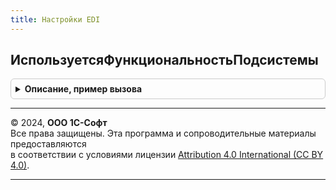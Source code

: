 ```yaml
---
title: Настройки EDI
---
```



## ИспользуетсяФункциональностьПодсистемы
<details style="margin: 1em 0; padding: 0.5em; border: 1px solid #ccc; border-radius: 6px;">

<summary style="font-weight: bold; cursor: pointer;">Описание, пример вызова</summary>

```bsl

// Принимает значение Истина, если обмен с сервисом 1С:EDI используется.
//
// Возвращаемое значение:
//  Булево - признак использования интеграции с 1C:EDI
//
Функция ИспользуетсяФункциональностьПодсистемы() Экспорт
```

Пример вызова
```bsl
Результат = НастройкиEDI.ИспользуетсяФункциональностьПодсистемы() 
```
</details>

---

© 2024, **ООО 1С-Софт**  
Все права защищены. Эта программа и сопроводительные материалы предоставляются  
в соответствии с условиями лицензии [Attribution 4.0 International (CC BY 4.0)](https://creativecommons.org/licenses/by/4.0/legalcode).

---
